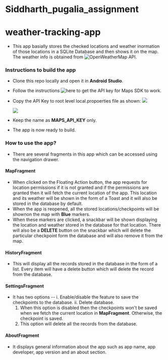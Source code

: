 # Siddharth_pugalia_assignment
# weather-tracking-app

* This app basially stores the checked locations and weather inormation of those locations in a SQLite Database and then shows it on the map. The weather info is obtained from ![OpenWeatherMap](https://openweathermap.org/current#geo) API.

### Instructions to build the app

* Clone this repo locally and open it in **Android Studio**.
* Follow the instructions ![here](https://developers.google.com/maps/documentation/android-sdk/overview) to get the API key for Maps SDK to work.
* Copy the API Key to root level local.propoerties file as shown:
![](https://user-images.githubusercontent.com/63469151/133932452-5149467a-0439-4b6d-a17b-4d4a608d3b8f.png)

  ![](https://user-images.githubusercontent.com/63469151/133932530-a939fb52-851e-46a4-8050-70695826664a.jpg)

* Keep the name as **MAPS_API_KEY** only.
* The app is now ready to build.

### How to use the app?

* There are several fragments in this app which can be accessed using the navigation drawer.

#### MapFragment

* When clicked on the Floating Action button, the app requests for location permissions if it is not granted and if the permissions are granted then it will fetch the current location of the app. This location and its weather will be shown in the form of a Toast and it will also be stored in the database by default.
* When the app is reopened, all the stored locations/checkpoints will be shownon the map with **Blue** markers.
* When these markers are clicked, a snackbar will be shown displaying the location and weather stored in the database for that location. There will also be a **DELETE** button on the snackbar which will delete the particular checkpoint form the database and will also remove it from the map.

#### HistoryFragment

* This will display all the records stored in the database in the form of a list. Every item will have a delete button which will delete the record from the database.

#### SettingsFragment

* It has two options -- i. Enable/disable the feature to save the checkpoints to the database. ii. Delete database.
  1. When this option is disabled then the checkpoints won't be saved when we fetch the current location in **MapFragment**. Otherwise, the checkpoint is saved.
  2. This option will delete all the records from the database.
  
#### AboutFragment

* It displays general information about the app such as app name, app developer, app version and an about section.
